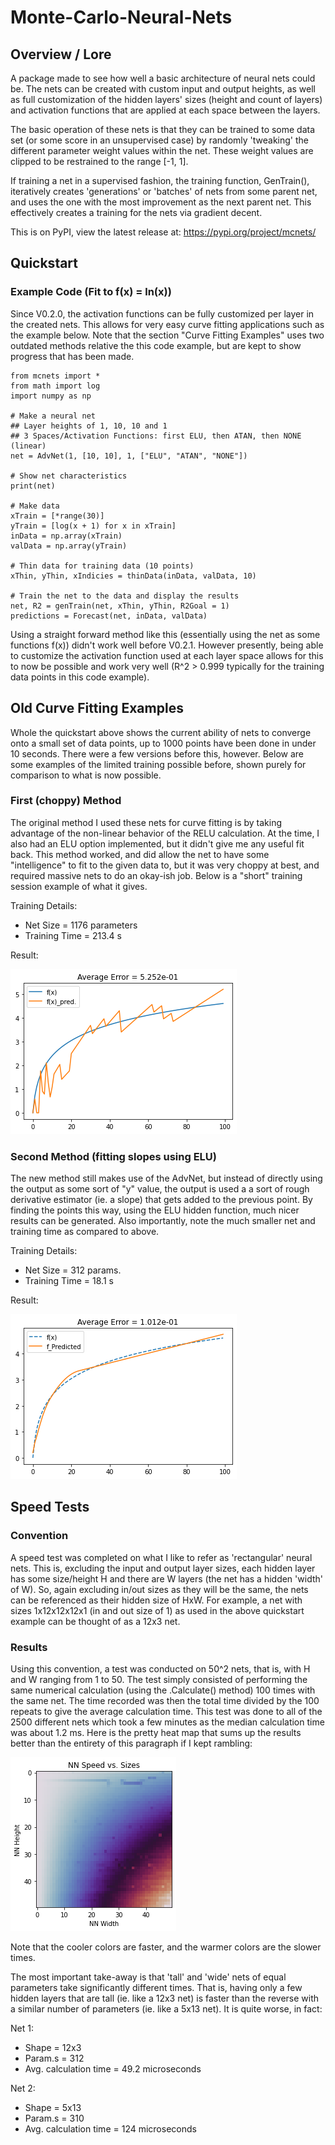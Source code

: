 # Monte-Carlo-Neural-Nets

## Overview / Lore

A package made to see how well a basic architecture of neural nets could be. The nets can be created with custom input and output heights, as well as full customization of the hidden layers' sizes (height and count of layers) and activation functions that are applied at each space between the layers.

The basic operation of these nets is that they can be trained to some data set (or some score in an unsupervised case) by randomly 'tweaking' the different parameter weight values within the net. These weight values are clipped to be restrained to the range [-1, 1].

If training a net in a supervised fashion, the training function, GenTrain(), iteratively creates 'generations' or 'batches' of nets from some parent net, and uses the one with the most improvement as the next parent net. This effectively creates a training for the nets via gradient decent.

This is on PyPI, view the latest release at:
https://pypi.org/project/mcnets/


## Quickstart
### Example Code (Fit to f(x) = ln(x))
Since V0.2.0, the activation functions can be fully customized per layer in the created nets. This allows for very easy curve fitting applications such as the example below. Note that the section "Curve Fitting Examples" uses two outdated methods relative the this code example, but are kept to show progress that has been made.
```
from mcnets import *
from math import log
import numpy as np

# Make a neural net 
## Layer heights of 1, 10, 10 and 1
## 3 Spaces/Activation Functions: first ELU, then ATAN, then NONE (linear)
net = AdvNet(1, [10, 10], 1, ["ELU", "ATAN", "NONE"])

# Show net characteristics
print(net)

# Make data
xTrain = [*range(30)]
yTrain = [log(x + 1) for x in xTrain]
inData = np.array(xTrain)
valData = np.array(yTrain)

# Thin data for training data (10 points)
xThin, yThin, xIndicies = thinData(inData, valData, 10)

# Train the net to the data and display the results
net, R2 = genTrain(net, xThin, yThin, R2Goal = 1)
predictions = Forecast(net, inData, valData)
```
Using a straight forward method like this (essentially using the net as some functions f(x)) didn't work well before V0.2.1. However presently, being able to customize the activation function used at each layer space allows for this to now be possible and work very well (R^2 > 0.999 typically for the training data points in this code example).


## Old Curve Fitting Examples
Whole the quickstart above shows the current ability of nets to converge onto a small set of data points, up to 1000 points have been done in under 10 seconds. There were a few versions before this, however. Below are some examples of the limited training possible before, shown purely for comparison to what is now possible.

### First (choppy) Method
The original method I used these nets for curve fitting is by taking advantage of the non-linear behavior of the RELU calculation. At the time, I also had an ELU option implemented, but it didn't give me any useful fit back. This method worked, and did allow the net to have some "intelligence" to fit to the given data to, but it was very choppy at best, and required massive nets to do an okay-ish job. Below is a "short" training session example of what it gives.

Training Details:
- Net Size = 1176 parameters
- Training Time = 213.4 s

Result:

![](Examples/ghFit1b.png)

### Second Method (fitting slopes using ELU)
The new method still makes use of the AdvNet, but instead of directly using the output as some sort of "y" value, the output is used a a sort of rough derivative estimator (ie. a slope) that gets added to the previous point. By finding the points this way, using the ELU hidden function, much nicer results can be generated. Also importantly, note the much smaller net and training time as compared to above.

Training Details:
- Net Size = 312 params.
- Training Time = 18.1 s

Result:

![](Examples/ghFit2b.png)


## Speed Tests
### Convention
A speed test was completed on what I like to refer as 'rectangular' neural nets. This is, excluding the input and output layer sizes, each hidden layer has some size/height H and there are W layers (the net has a hidden 'width' of W). So, again excluding in/out sizes as they will be the same, the nets can be referenced as their hidden size of HxW. For example, a net with sizes 1x12x12x12x1 (in and out size of 1) as used in the above quickstart example can be thought of as a 12x3 net.

### Results
Using this convention, a test was conducted on 50^2 nets, that is, with H and W ranging from 1 to 50. The test simply consisted of performing the same numerical calculation (using the .Calculate() method) 100 times with the same net. The time recorded was then the total time divided by the 100 repeats to give the average calculation time. This test was done to all of the 2500 different nets which took a few minutes as the median calculation time was about 1.2 ms. Here is the pretty heat map that sums up the results better than the entirety of this paragraph if I kept rambling:

![](Examples/ghSpeedTest1a.png)

Note that the cooler colors are faster, and the warmer colors are the slower times.

The most important take-away is that 'tall' and 'wide' nets of equal parameters take significantly different times. That is, having only a few hidden layers that are tall (ie. like a 12x3 net) is faster than the reverse with a similar number of parameters (ie. like a 5x13 net). It is quite worse, in fact:

Net 1:
- Shape = 12x3
- Param.s = 312
- Avg. calculation time = 49.2 microseconds

Net 2:
- Shape = 5x13
- Param.s = 310
- Avg. calculation time = 124 microseconds
